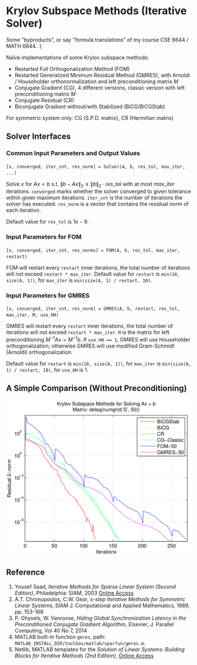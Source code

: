 # Krylov Subspace Methods (Iterative Solver)

Some "byproducts", or say "formula translations" of my course CSE 6644 / MATH 6644. :)

Naïve implementations of some Krylov subspace methods: 

* Restarted Full Orthogonalization Method (FOM)
* Restarted Generalized Minimum Residual Method (GMRES), with Arnoldi / Householder orthonormalization and left preconditioning matrix $M$
* Conjugate Gradient (CG), 4 different versions, classic version with left preconditioning matrix $M$
* Conjugate Residual (CR)
* Biconjugate Gradient without/with Stabilized (BiCG/BiCGStab)

For symmetric system only: CG (S.P.D. matrix), CR (Hermitian matrix)



## Solver Interfaces

### Common Input Parameters and Output Values

`[x, converged, iter_cnt, res_norm] = Solver(A, b, res_tol, max_iter, ...)`

Solve $x$ for $Ax=b$ s.t. $\|b-Ax\|_2 \le \|b\|_2 \cdot res\_tol$ with at most $max\_iter$ iterations. `converged` marks whether the solver converged to given tolerance within given maximum iterations. `iter_cnt` is the number of iterations the solver has executed. `res_norm` is a vector that contains the residual norm of each iteration.

Default value for `res_tol` is $1e-9$.

### Input Parameters for FOM

`[x, converged, iter_cnt, res_norms] = FOM(A, b, res_tol, max_iter, restart)`

FOM will restart every `restart` inner iterations, the total number of iterations will not exceed `restart * max_iter`. Default value for `restart` is `min(10, size(A, 1))`, for `max_iter` is `min(size(A, 1) / restart, 10)`.


### Input Parameters for GMRES

`[x, converged, iter_cnt, res_norm] = GMRES(A, b, restart, res_tol, max_iter, M, use_HH)`

GMRES will restart every `restart` inner iterations, the total number of iterations will not exceed `restart * max_iter`. `M` is the matrix for left preconditioning $M^{-1} A x = M^{-1}b$. If `use_HH == 1`, GMRES will use Householder orthogonalization; otherwise GMRES will use modified Gram-Schmidt (Arnoldi) orthogonalization.

Default value for `restart` is `min(10, size(A, 1))`, for `max_iter` is `min(size(A, 1) / restart, 10)`, for `use_HH` is $1$. 



## A Simple Comparison (Without Preconditioning) 

![test_KSM](test_KSM.png)

## Reference

1.   Yousef Saad, *Iterative Methods for Sparse Linear System (Second Edition)*, Philadelphia: SIAM, 2003 [Online Access](http://www-users.cs.umn.edu/~saad/IterMethBook_2ndEd.pdf)
2.   A.T. Chronopoulos, C.W. Gear, *s-step Iterative Methods for Symmetric Linear Systems*, SIAM J. Computational and Applied Mathematics, 1989, pp. 153-168
3.   P. Ghysels, W. Vanroose, *Hiding Global Synchronization Latency in the Preconditioned Conjugate Gradient Algorithm*, Elsevier, J. Parallel Computing, Vol 40 No 7, 2014
4.   MATLAB built-in function `gmres`, path: `MATLAB_INSTALL_DIR/toolbox/matlab/sparfun/gmres.m`. 
5.   Netlib, MATLAB templates for the *Solution of Linear Systems: Building Blocks for Iterative Methods (2nd Edition)*, [Online Access](http://www.netlib.org/templates/matlab//)
